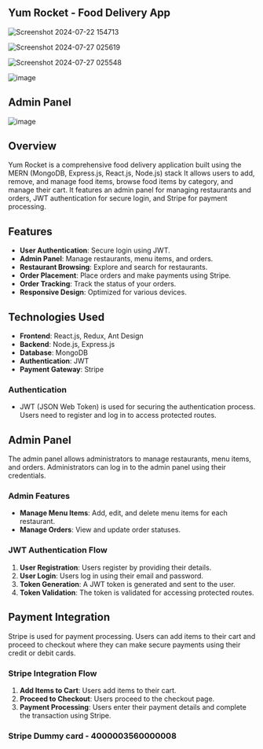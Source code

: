  ## Yum Rocket - Food Delivery App
 
 ![Screenshot 2024-07-22 154713](https://github.com/user-attachments/assets/cc8db0bc-f64a-439f-a573-6d33e028edb1)

 ![Screenshot 2024-07-27 025619](https://github.com/user-attachments/assets/4b3f24c8-3bbf-4828-9156-7c73c3ac335c)

 ![Screenshot 2024-07-27 025548](https://github.com/user-attachments/assets/183a52b1-28f7-4aca-8d53-8cd0091ca264)

 ![image](https://github.com/user-attachments/assets/b9293129-3388-4ad9-9936-1df24d39174b)



 


 ## Admin Panel

 ![image](https://github.com/user-attachments/assets/bffa1199-98d0-4645-9683-e64fe4586b5c)


## Overview

Yum Rocket is a comprehensive food delivery application built using the MERN (MongoDB, Express.js, React.js, Node.js) stack  It allows users to add, remove, and manage food items, browse food items by category, and manage their cart. It features an admin panel for managing restaurants and orders, JWT authentication for secure login, and Stripe for payment processing.

## Features

- **User Authentication**: Secure login using JWT.
- **Admin Panel**: Manage restaurants, menu items, and orders.
- **Restaurant Browsing**: Explore and search for restaurants.
- **Order Placement**: Place orders and make payments using Stripe.
- **Order Tracking**: Track the status of your orders.
- **Responsive Design**: Optimized for various devices.

## Technologies Used

- **Frontend**: React.js, Redux, Ant Design
- **Backend**: Node.js, Express.js
- **Database**: MongoDB
- **Authentication**: JWT
- **Payment Gateway**: Stripe


### Authentication

- JWT (JSON Web Token) is used for securing the authentication process. Users need to register and log in to access protected routes.

## Admin Panel

The admin panel allows administrators to manage restaurants, menu items, and orders. Administrators can log in to the admin panel using their credentials.

### Admin Features

- **Manage Menu Items**: Add, edit, and delete menu items for each restaurant.
- **Manage Orders**: View and update order statuses.


### JWT Authentication Flow

1. **User Registration**: Users register by providing their details.
2. **User Login**: Users log in using their email and password.
3. **Token Generation**: A JWT token is generated and sent to the user.
4. **Token Validation**: The token is validated for accessing protected routes.

## Payment Integration

Stripe is used for payment processing. Users can add items to their cart and proceed to checkout where they can make secure payments using their credit or debit cards.

### Stripe Integration Flow

1. **Add Items to Cart**: Users add items to their cart.
2. **Proceed to Checkout**: Users proceed to the checkout page.
3. **Payment Processing**: Users enter their payment details and complete the transaction using Stripe.

### Stripe Dummy card - 4000003560000008
 



